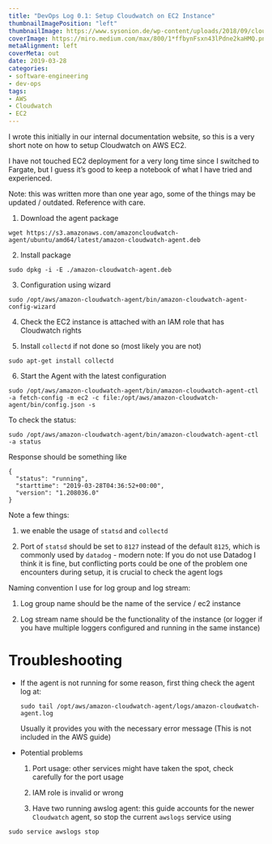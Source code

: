 ```yaml
---
title: "DevOps Log 0.1: Setup Cloudwatch on EC2 Instance"
thumbnailImagePosition: "left"
thumbnailImage: https://www.sysonion.de/wp-content/uploads/2018/09/cloudwatch.png
coverImage: https://miro.medium.com/max/800/1*ffbynFsxn43lPdne2kaHMQ.png
metaAlignment: left
coverMeta: out
date: 2019-03-28
categories:
- software-engineering
- dev-ops
tags:
- AWS
- Cloudwatch
- EC2
---
```


I wrote this initially in our internal documentation website, so this is a very short note on how to setup Cloudwatch on AWS EC2. 
<!--more-->

I have not touched EC2 deployment for a very long time since I switched to Fargate, but I guess it’s good to keep a notebook of what I have tried and experienced.

Note: this was written more than one year ago, some of the things may be updated / outdated.  Reference with care.



1. Download the agent package
```
wget https://s3.amazonaws.com/amazoncloudwatch-agent/ubuntu/amd64/latest/amazon-cloudwatch-agent.deb
```

2. Install package
```
sudo dpkg -i -E ./amazon-cloudwatch-agent.deb
```

3. Configuration using wizard
```
sudo /opt/aws/amazon-cloudwatch-agent/bin/amazon-cloudwatch-agent-config-wizard
```

4. Check the EC2 instance is attached with an IAM role that has Cloudwatch rights

5. Install `collectd` if not done so (most likely you are not)
```
sudo apt-get install collectd
```

6. Start the Agent with the latest configuration
```
sudo /opt/aws/amazon-cloudwatch-agent/bin/amazon-cloudwatch-agent-ctl -a fetch-config -m ec2 -c file:/opt/aws/amazon-cloudwatch-agent/bin/config.json -s
```

To check the status:
```
sudo /opt/aws/amazon-cloudwatch-agent/bin/amazon-cloudwatch-agent-ctl -a status
```

Response should be something like 
```
{
  "status": "running",
  "starttime": "2019-03-28T04:36:52+00:00",
  "version": "1.208036.0"
}
```


Note a few things:

1. we enable the usage of `statsd` and `collectd`

2. Port of `statsd` should be set to `8127` instead of the default `8125`, which is commonly used by `datadog`  - modern note: If you do not use Datadog I think it is fine, but conflicting ports could be one of the problem one encounters during setup, it is crucial to check the agent logs

Naming convention I use for log group and log stream:

1. Log group name should be the name of the service / ec2 instance 

2. Log stream name should be the functionality of the instance (or logger if you have multiple loggers configured and running in the same instance)

# Troubleshooting

- If the agent is not running for some reason, first thing check the agent log at:
    ```
    sudo tail /opt/aws/amazon-cloudwatch-agent/logs/amazon-cloudwatch-agent.log
    ```

    Usually it provides you with the necessary error message (This is not included in the AWS guide)

- Potential problems

	1. Port usage: other services might have taken the spot, check carefully for the port usage
	
	2. IAM role is invalid or wrong
	
	3. Have two running awslog agent: this guide accounts for the newer `Cloudwatch` agent, so stop the current `awslogs` service using 
```
sudo service awslogs stop
```